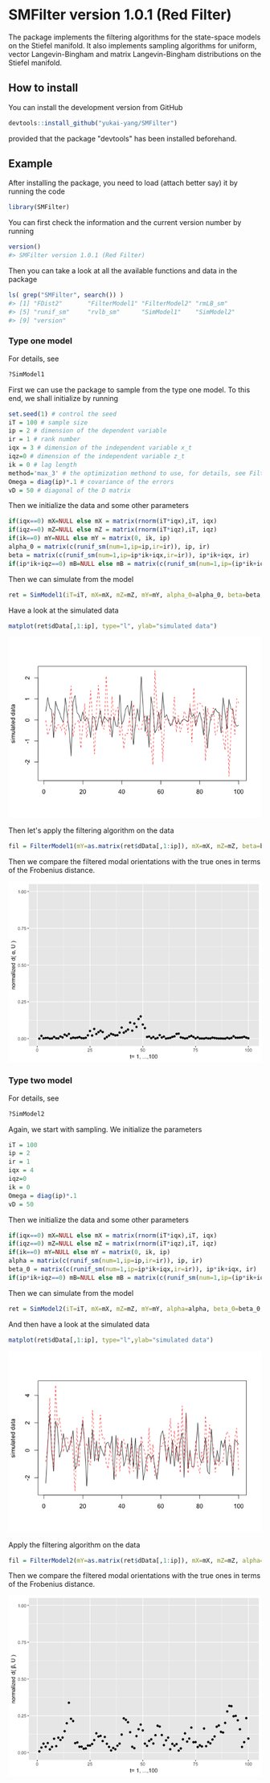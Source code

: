<!-- README.md is generated from README.Rmd. Please edit that file -->
SMFilter version 1.0.1 (Red Filter)
===================================

The package implements the filtering algorithms for the state-space models on the Stiefel manifold. It also implements sampling algorithms for uniform, vector Langevin-Bingham and matrix Langevin-Bingham distributions on the Stiefel manifold.

How to install
--------------

You can install the development version from GitHub

``` r
devtools::install_github("yukai-yang/SMFilter")
```

provided that the package "devtools" has been installed beforehand.

Example
-------

After installing the package, you need to load (attach better say) it by running the code

``` r
library(SMFilter)
```

You can first check the information and the current version number by running

``` r
version()
#> SMFilter version 1.0.1 (Red Filter)
```

Then you can take a look at all the available functions and data in the package

``` r
ls( grep("SMFilter", search()) ) 
#> [1] "FDist2"       "FilterModel1" "FilterModel2" "rmLB_sm"     
#> [5] "runif_sm"     "rvlb_sm"      "SimModel1"    "SimModel2"   
#> [9] "version"
```

### Type one model

For details, see

``` r
?SimModel1
```

First we can use the package to sample from the type one model. To this end, we shall initialize by running

``` r
set.seed(1) # control the seed
iT = 100 # sample size
ip = 2 # dimension of the dependent variable
ir = 1 # rank number
iqx = 3 # dimension of the independent variable x_t
iqz=0 # dimension of the independent variable z_t
ik = 0 # lag length
method='max_3' # the optimization methond to use, for details, see FilterModel1
Omega = diag(ip)*.1 # covariance of the errors
vD = 50 # diagonal of the D matrix
```

Then we initialize the data and some other parameters

``` r
if(iqx==0) mX=NULL else mX = matrix(rnorm(iT*iqx),iT, iqx)
if(iqz==0) mZ=NULL else mZ = matrix(rnorm(iT*iqz),iT, iqz)
if(ik==0) mY=NULL else mY = matrix(0, ik, ip)
alpha_0 = matrix(c(runif_sm(num=1,ip=ip,ir=ir)), ip, ir)
beta = matrix(c(runif_sm(num=1,ip=ip*ik+iqx,ir=ir)), ip*ik+iqx, ir)
if(ip*ik+iqz==0) mB=NULL else mB = matrix(c(runif_sm(num=1,ip=(ip*ik+iqz)*ip,ir=1)), ip, ip*ik+iqz)
```

Then we can simulate from the model

``` r
ret = SimModel1(iT=iT, mX=mX, mZ=mZ, mY=mY, alpha_0=alpha_0, beta=beta, mB=mB, vD=vD, Omega=Omega)
```

Have a look at the simulated data

``` r
matplot(ret$dData[,1:ip], type="l", ylab="simulated data")
```

![](README-dat1-1.png)

Then let's apply the filtering algorithm on the data

``` r
fil = FilterModel1(mY=as.matrix(ret$dData[,1:ip]), mX=mX, mZ=mZ, beta=beta, mB=mB, Omega=Omega, vD=vD, U0=alpha_0, method=method)
```

Then we compare the filtered modal orientations with the true ones in terms of the Frobenius distance.

![](README-dist1-1.png)

### Type two model

For details, see

``` r
?SimModel2
```

Again, we start with sampling. We initialize the parameters

``` r
iT = 100
ip = 2
ir = 1
iqx = 4
iqz=0
ik = 0
Omega = diag(ip)*.1
vD = 50
```

Then we initialize the data and some other parameters

``` r
if(iqx==0) mX=NULL else mX = matrix(rnorm(iT*iqx),iT, iqx)
if(iqz==0) mZ=NULL else mZ = matrix(rnorm(iT*iqz),iT, iqz)
if(ik==0) mY=NULL else mY = matrix(0, ik, ip)
alpha = matrix(c(runif_sm(num=1,ip=ip,ir=ir)), ip, ir)
beta_0 = matrix(c(runif_sm(num=1,ip=ip*ik+iqx,ir=ir)), ip*ik+iqx, ir)
if(ip*ik+iqz==0) mB=NULL else mB = matrix(c(runif_sm(num=1,ip=(ip*ik+iqz)*ip,ir=1)), ip, ip*ik+iqz)
```

Then we can simulate from the model

``` r
ret = SimModel2(iT=iT, mX=mX, mZ=mZ, mY=mY, alpha=alpha, beta_0=beta_0, mB=mB, vD=vD)
```

And then have a look at the simulated data

``` r
matplot(ret$dData[,1:ip], type="l",ylab="simulated data")
```

![](README-dat2-1.png)

Apply the filtering algorithm on the data

``` r
fil = FilterModel2(mY=as.matrix(ret$dData[,1:ip]), mX=mX, mZ=mZ, alpha=alpha, mB=mB, Omega=Omega, vD=vD, U0=beta_0, method=method)
```

Then we compare the filtered modal orientations with the true ones in terms of the Frobenius distance.

![](README-dist-1.png)
